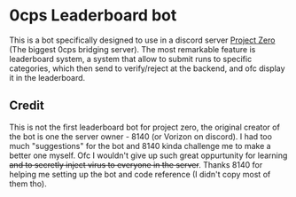 # 0cps Leaderboard bot
This is a bot specifically designed to use in a discord server [Project Zero](<https://discord.gg/ywjy2Gx3>) (The biggest 0cps bridging server). The most remarkable feature is leaderboard system, a system that allow to submit runs to specific categories, which then send to verify/reject at the backend, and ofc display it in the leaderboard.

## Credit
This is not the first leaderboard bot for project zero, the original creator of the bot is one the server owner - 8140 (or Vorizon on discord). I had too much "suggestions" for the bot and 8140 kinda challenge me to make a better one myself. Ofc I wouldn't give up such great oppurtunity for learning ~~and to secretly inject virus to everyone in the server~~. Thanks 8140 for helping me setting up the bot and code reference (I didn't copy most of them tho). 
